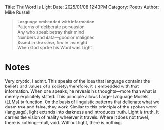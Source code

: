 Title: The Word Is Light
Date: 2025/01/08 12:43PM
Category: Poetry
Author: Mike Russell

> Language embedded with information<br>
Patterns of deliberate persuasion<br>
Any who speak betray their mind<br>
Numbers and data—good or maligned<br>
Sound in the ether, fire in the night<br>
When God spoke his Word was Light

# Notes

Very cryptic, I admit. This speaks of the idea that language contains the beliefs and values of a society; therefore, it is embedded with that information. When one speaks, he reveals his thoughts—more than what is merely explicitely stated. This principle allows Large-Language Models (LLMs) to function. On the basis of linguistic patterns that delienate what we deam true and false, they work. Similar to this principle of the spoken word (language), light extends into darkness and introduces truth. Light is truth. It carries the vision of reality wherever it travels. Where it does not travel, there is nothing—null, void. Without light, there is nothing.
